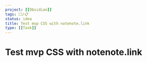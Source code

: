 ```yaml
---
project: [[Obsidian]]
tags: ⬜/📋 
status: idea
title: Test mvp CSS with notenote.link 
type: [[Task]]
---
```


# Test mvp CSS with notenote.link 